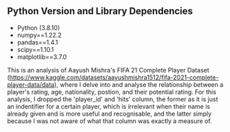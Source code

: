 ## Python Version and Library Dependencies
- Python (3.8.10)
- numpy==1.22.2
- pandas==1.4.1
- scipy==1.10.1
- matplotlib==3.7.0 

This is an analysis of Aayush Mishra's FIFA 21 Complete Player Dataset (https://www.kaggle.com/datasets/aayushmishra1512/fifa-2021-complete-player-data/data), where I delve into and analyse the relationship between a player's rating, age, nationality, postion, and their potential rating. For this analysis, I dropped the 'player_id' and 'hits' column, the former as it is just an indentifier for a certain player, which is irrelevant when their name is already given and is more useful and recognisable, and the latter simply because I was not aware of what that column was exactly a measure of.
